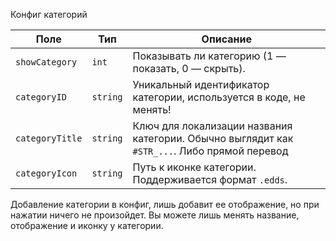 Конфиг категорий

| Поле            | Тип      | Описание                                                                 |
| --------------- | -------- | ------------------------------------------------------------------------ |
| `showCategory`  | `int`    | Показывать ли категорию (1 — показать, 0 — скрыть).                      |
| `categoryID`    | `string` | Уникальный идентификатор категории, используется в коде, не менять!                 |
| `categoryTitle` | `string` | Ключ для локализации названия категории. Обычно выглядит как `#STR_...`. Либо прямой перевод |
| `categoryIcon`  | `string` | Путь к иконке категории. Поддерживается формат `.edds`.                  |

Добавление категории в конфиг, лишь добавит ее отображение, но при нажатии ничего не произойдет. Вы можете лишь менять название, отображение и иконку у категории.
